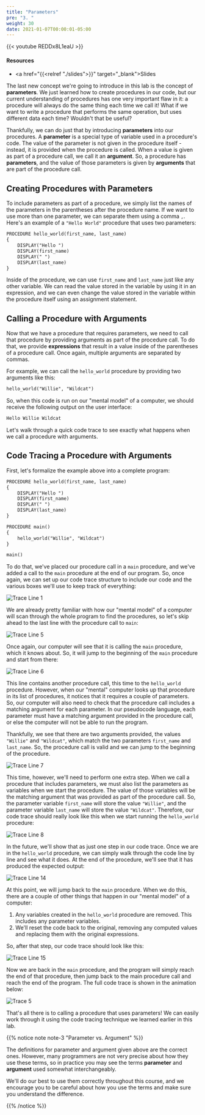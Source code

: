 ```yaml
---
title: "Parameters"
pre: "3. "
weight: 30
date: 2021-01-07T00:00:01-05:00
---
```


{{< youtube REDDx8L1eaU >}}

#### Resources

* <a href="{{<relref "./slides">}}" target="_blank">Slides</a>

The last new concept we're going to introduce in this lab is the concept of **parameters**. We just learned how to create procedures in our code, but our current understanding of procedures has one very important flaw in it: a procedure will always do the same thing each time we call it! What if we want to write a procedure that performs the same operation, but uses different data each time? Wouldn't that be useful?

Thankfully, we can do just that by introducing **parameters** into our procedures. A **parameter** is a special type of variable used in a procedure's code. The value of the parameter is not given in the procedure itself - instead, it is provided when the procedure is called. When a value is given as part of a procedure call, we call it an **argument**. So, a procedure has **parameters**, and the value of those parameters is given by **arguments** that are part of the procedure call. 

## Creating Procedures with Parameters

To include parameters as part of a procedure, we simply list the names of the parameters in the parentheses after the procedure name. If we want to use more than one parameter, we can separate them using a comma `,`. Here's an example of a `"Hello World"` procedure that uses two parameters:

```tex
PROCEDURE hello_world(first_name, last_name)
{
    DISPLAY("Hello ")
    DISPLAY(first_name)
    DISPLAY(" ")
    DISPLAY(last_name)
}
```

Inside of the procedure, we can use `first_name` and `last_name` just like any other variable. We can read the value stored in the variable by using it in an expression, and we can even change the value stored in the variable within the procedure itself using an assignment statement. 

## Calling a Procedure with Arguments

Now that we have a procedure that requires parameters, we need to call that procedure by providing arguments as part of the procedure call. To do that, we provide **expressions** that result in a value inside of the parentheses of a procedure call. Once again, multiple arguments are separated by commas.

For example, we can call the `hello_world` procedure by providing two arguments like this:

```tex
hello_world("Willie", "Wildcat")
```

So, when this code is run on our "mental model" of a computer, we should receive the following output on the user interface:

```tex
Hello Willie Wildcat
```

Let's walk through a quick code trace to see exactly what happens when we call a procedure with arguments.

## Code Tracing a Procedure with Arguments

First, let's formalize the example above into a complete program:

```tex
PROCEDURE hello_world(first_name, last_name)
{
    DISPLAY("Hello ")
    DISPLAY(first_name)
    DISPLAY(" ")
    DISPLAY(last_name)
}

PROCEDURE main()
{
    hello_world("Willie", "Wildcat")
}

main()
```

To do that, we've placed our procedure call in a `main` procedure, and we've added a call to the `main` procedure at the end of our program. So, once again, we can set up our code trace structure to include our code and the various boxes we'll use to keep track of everything:

![Trace Line 1](/cc110/images/lab2/trace5_1.png)

We are already pretty familiar with how our "mental model" of a computer will scan through the whole program to find the procedures, so let's skip ahead to the last line with the procedure call to `main`:

![Trace Line 5](/cc110/images/lab2/trace5_5.png)

Once again, our computer will see that it is calling the `main` procedure, which it knows about. So, it will jump to the beginning of the `main` procedure and start from there:

![Trace Line 6](/cc110/images/lab2/trace5_6.png)

This line contains another procedure call, this time to the `hello_world` procedure. However, when our "mental" computer looks up that procedure in its list of procedures, it notices that it requires a couple of parameters. So, our computer will also need to check that the procedure call includes a matching argument for each parameter. In our pseudocode language, each parameter must have a matching argument provided in the procedure call, or else the computer will not be able to run the program. 

Thankfully, we see that there are two arguments provided, the values `"Willie"` and `"Wildcat"`, which match the two parameters `first_name` and `last_name`. So, the procedure call is valid and we can jump to the beginning of the procedure.

![Trace Line 7](/cc110/images/lab2/trace5_7.png)

This time, however, we'll need to perform one extra step. When we call a procedure that includes parameters, we must also list the parameters as variables when we start the procedure. The value of those variables will be the matching argument that was provided as part of the procedure call. So, the parameter variable `first_name` will store the value `"Willie"`, and the parameter variable `last_name` will store the value `"Wildcat"`. Therefore, our code trace should really look like this when we start running the `hello_world` procedure:

![Trace Line 8](/cc110/images/lab2/trace5_8.png)

In the future, we'll show that as just one step in our code trace. Once we are in the `hello_world` procedure, we can simply walk through the code line by line and see what it does. At the end of the procedure, we'll see that it has produced the expected output:

![Trace Line 14](/cc110/images/lab2/trace5_14.png)

At this point, we will jump back to the `main` procedure. When we do this, there are a couple of other things that happen in our "mental model" of a computer:

1. Any variables created in the `hello_world` procedure are removed. This includes any parameter variables. 
1. We'll reset the code back to the original, removing any computed values and replacing them with the original expressions. 

So, after that step, our code trace should look like this:

![Trace Line 15](/cc110/images/lab2/trace5_15.png)

Now we are back in the `main` procedure, and the program will simply reach the end of that procedure, then jump back to the main procedure call and reach the end of the program. The full code trace is shown in the animation below:

![Trace 5](/cc110/images/lab2/trace5.gif)

That's all there is to calling a procedure that uses parameters! We can easily work through it using the code tracing technique we learned earlier in this lab.

{{% notice note note-3 "Parameter vs. Argument" %}}

The definitions for parameter and argument given above are the correct ones. However, many programmers are not very precise about how they use these terms, so in practice you may see the terms **parameter** and **argument** used somewhat interchangeably. 

We'll do our best to use them correctly throughout this course, and we encourage you to be careful about how you use the terms and make sure you understand the difference. 

{{% /notice %}}